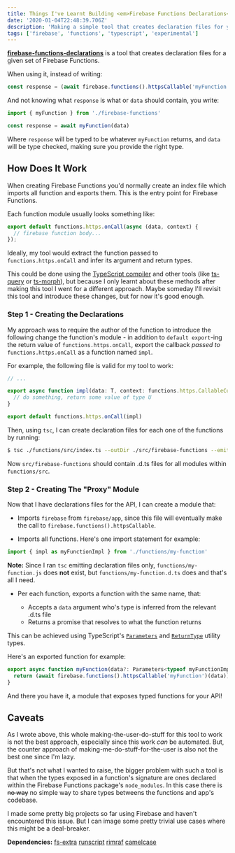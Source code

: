 ```yaml
---
title: Things I've Learnt Building <em>Firebase Functions Declarations</em>
date: '2020-01-04T22:48:39.706Z'
description: 'Making a simple tool that creates declaration files for your Firebase Functions taught me a few things. Here they are.'
tags: ['firebase', 'functions', 'typescript', 'experimental']
---
```


[**firebase-functions-declarations**](https://github.com/dutzi/firebase-functions-declarations) is a tool that creates declaration files for a given set of Firebase Functions.

When using it, instead of writing:

<!-- prettier-ignore -->
```ts
const response = (await firebase.functions().httpsCallable('myFunction')(data)).data
```

And not knowing what `response` is what or `data` should contain, you write:

```ts
import { myFunction } from './firebase-functions'

const response = await myFunction(data)
```

Where `response` will be typed to be whatever `myFunction` returns, and `data` will be type checked, making sure you provide the right type.

## How Does It Work

When creating Firebase Functions you'd normally create an index file which imports all function and exports them. This is the entry point for Firebase Functions.

Each function module usually looks something like:

```ts
export default functions.https.onCall(async (data, context) {
  // firebase function body...
});
```

Ideally, my tool would extract the function passed to `functions.https.onCall` and infer its argument and return types.

This could be done using the [TypeScript compiler](https://github.com/microsoft/TypeScript/wiki/Using-the-Compiler-API) and other tools (like [ts-query](https://github.com/phenomnomnominal/tsquery) or [ts-morph](https://github.com/dsherret/ts-morph)), but because I only learnt about these methods after making this tool I went for a different approach. Maybe someday I'll revisit this tool and introduce these changes, but for now it's good enough.

### Step 1 - Creating the Declarations

My approach was to require the author of the function to introduce the following change the function's module - in addition to `default export`-ing the return value of `functions.https.onCall`, export the callback _passed to_ `functions.https.onCall` as a function named `impl`.

For example, the following file is valid for my tool to work:

```ts
// ...

export async function impl(data: T, context: functions.https.CallableContext) {
  // do something, return some value of type U
}

export default functions.https.onCall(impl)
```

Then, using `tsc`, I can create declaration files for each one of the functions by running:

```bash
$ tsc ./functions/src/index.ts --outDir ./src/firebase-functions --emitDeclarationOnly --declaration
```

Now `src/firebase-functions` should contain .d.ts files for all modules within `functions/src`.

### Step 2 - Creating The "Proxy" Module

Now that I have declarations files for the API, I can create a module that:

- Imports `firebase` from `firebase/app`, since this file will eventually make the call to `firebase.functions().httpsCallable`.

- Imports all functions. Here's one import statement for example:

```ts
import { impl as myFunctionImpl } from './functions/my-function'
```

<div class="sidenote">

**Note:** Since I ran `tsc` emitting declaration files only, `functions/my-function.js` does **not** exist, but `functions/my-function.d.ts` does and that's all I need.

</div>

- Per each function, exports a function with the same name, that:

  - Accepts a `data` argument who's type is inferred from the relevant .d.ts file
  - Returns a promise that resolves to what the function returns

This can be achieved using TypeScript's [`Parameters`](https://www.typescriptlang.org/docs/handbook/utility-types.html#parameterst) and [`ReturnType`](https://www.typescriptlang.org/docs/handbook/utility-types.html#returntypet) utility types.

Here's an exported function for example:

<!-- prettier-ignore -->
```ts
export async function myFunction(data?: Parameters<typeof myFunctionImpl>[0]) {
  return (await firebase.functions().httpsCallable('myFunction')(data)).data as ReturnType<typeof myFunctionImpl>;
}
```

And there you have it, a module that exposes typed functions for your API!

## Caveats

As I wrote above, this whole making-the-user-do-stuff for this tool to work is not the best approach, especially since this work _can_ be automated. But, the counter approach of making-me-do-stuff-for-the-user is also not the best one since I'm lazy.

But that's not what I wanted to raise, the bigger problem with such a tool is that when the types exposed in a function's signature are ones declared within the Firebase Functions package's `node_modules`. In this case there is ~~no way~~ no simple way to share types betweens the functions and app's codebase.

I made some pretty big projects so far using Firebase and haven't encountered this issue. But I can image some pretty trivial use cases where this might be a deal-breaker.

<div class="dependencies">

**Dependencies:**
<span class="dep">[fs-extra](https://npmjs.com/package/fs-extra)</span>
<span class="dep">[runscript](https://npmjs.com/package/runscript)</span>
<span class="dep">[rimraf](https://npmjs.com/package/rimraf)</span>
<span class="dep">[camelcase](https://npmjs.com/package/camelcase)</span>

</div>
